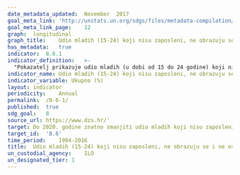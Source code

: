 ```yaml
---
date_metadata_updated:	November  2017  
goal_meta_link:	'http://unstats.un.org/sdgs/files/metadata-compilation/Metadata-Goal-8.pdf'
goal_meta_link_page:	12
graph:	longitudinal
graph_title:	Udio mladih (15-24) koji nisu zaposleni, ne obrazuju se i ne osposobljavaju se
has_metadata:	true
indicator:	8.6.1
indicator_definition:	>-
  "Pokazatelj prikazuje udio mladih (u dobi od 15 do 24 godine) koji nisu zaposleni, ne obrazuju se i ne osposobljavaju (također poznat kao "NEET rate") Izvor: Eurostat"
indicator_name:	Udio mladih (15-24) koji nisu zaposleni, ne obrazuju se i ne osposobljavaju se
indicator_variable:	Ukupno (%)
layout:	indicator
periodicity:	Annual
permalink:	/8-6-1/
published:	true
sdg_goal:	8
source_url:	https://www.dzs.hr/'
target:	Do 2020. godine znatno smanjiti udio mladih koji nisu zaposleni, ne obrazuju se i ne osposobljavaju se
target_id:	'8.6'
time_period:	1994-2016
title:	Udio mladih (15-24) koji nisu zaposleni, ne obrazuju se i ne osposobljavaju se
un_custodial_agency:	ILO
un_designated_tier:	1
---
```


